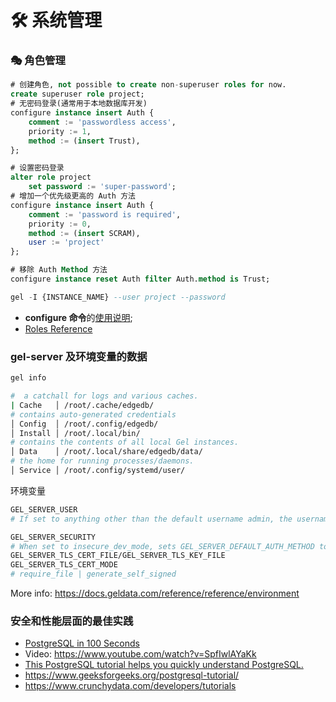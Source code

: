 # 🛠️ 系统管理

### 🎭 角色管理

```sql
# 创建角色, not possible to create non-superuser roles for now.
create superuser role project;
# 无密码登录(通常用于本地数据库开发)
configure instance insert Auth {
    comment := 'passwordless access',
    priority := 1,
    method := (insert Trust),
};

# 设置密码登录
alter role project
    set password := 'super-password';
# 增加一个优先级更高的 Auth 方法
configure instance insert Auth {
    comment := 'password is required',
    priority := 0,
    method := (insert SCRAM),
    user := 'project'
};

# 移除 Auth Method 方法
configure instance reset Auth filter Auth.method is Trust;

gel -I {INSTANCE_NAME} --user project --password
```

- **configure 命令**的[使用说明](https://docs.geldata.com/reference/reference/admin/configure#ref-eql-statements-configure);
- [Roles Reference](https://docs.geldata.com/reference/reference/admin/roles#ref-admin-roles)

### gel-server 及环境变量的数据

```bash
gel info

#  a catchall for logs and various caches.
| Cache   │ /root/.cache/edgedb/    
# contains auto-generated credentials          
│ Config  │ /root/.config/edgedb/   
│ Install │ /root/.local/bin/     
# contains the contents of all local Gel instances.          
│ Data    │ /root/.local/share/edgedb/data/
# the home for running processes/daemons. 
│ Service │ /root/.config/systemd/user/  
```

环境变量
```bash
GEL_SERVER_USER
# If set to anything other than the default username admin, the username specified will be created. The user defined here will be the one assigned the password set in GEL_SERVER_PASSWORD or the hash set in GEL_SERVER_PASSWORD_HASH.

GEL_SERVER_SECURITY
# When set to insecure_dev_mode, sets GEL_SERVER_DEFAULT_AUTH_METHOD to Trust, and GEL_SERVER_TLS_CERT_MODE to generate_self_signed (unless an explicit TLS certificate is specified). Finally, if this option is set, the server will accept plaintext HTTP connections.
GEL_SERVER_TLS_CERT_FILE/GEL_SERVER_TLS_KEY_FILE
GEL_SERVER_TLS_CERT_MODE
# require_file | generate_self_signed
```

More info: https://docs.geldata.com/reference/reference/environment

### 安全和性能层面的最佳实践

- [PostgreSQL in 100 Seconds](https://www.youtube.com/watch?v=n2Fluyr3lbc)
- Video: https://www.youtube.com/watch?v=SpfIwlAYaKk
- [This PostgreSQL tutorial helps you quickly understand PostgreSQL.](https://neon.tech/postgresql/tutorial)
- https://www.geeksforgeeks.org/postgresql-tutorial/
- https://www.crunchydata.com/developers/tutorials